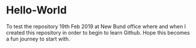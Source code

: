 # Hello-World
To test the repository
19th Feb 2019 at New Bund office where and when I created this repository in order to begin to learn Github. 
Hope this becomes a fun journey to start with.
